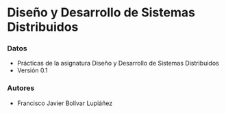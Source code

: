 # Diseño y Desarrollo de Sistemas Distribuidos #

### Datos ###

* Prácticas de la asignatura Diseño y Desarrollo de Sistemas Distribuidos
* Versión 0.1

### Autores ###

* Francisco Javier Bolívar Lupiáñez